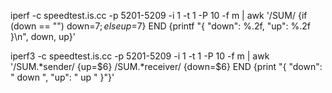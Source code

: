 iperf -c speedtest.is.cc -p 5201-5209 -i 1 -t 1 -P 10 -f m | awk '/SUM/ {if (down == "") down=$7; else up=$7} END {printf "{ \"down\": %.2f, \"up\": %.2f }\n", down, up}'

iperf3 -c speedtest.is.cc -p 5201-5209 -i 1 -t 1 -P 10 -f m | awk '/SUM.*sender/ {up=$6} /SUM.*receiver/ {down=$6} END {print "{ \"down\": " down ", \"up\": " up " }"}'